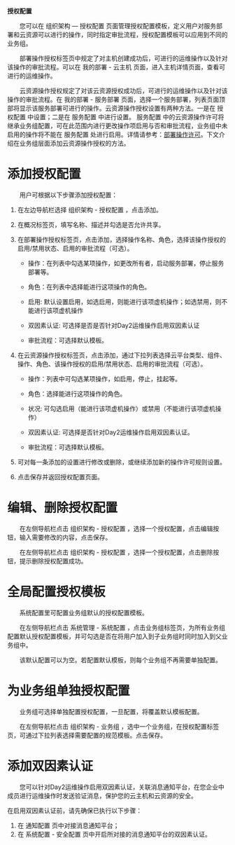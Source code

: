 
**授权配置**

　　您可以在 组织架构 — 授权配置 页面管理授权配置模板，定义用户对服务部署和云资源可以进行的操作，同时指定审批流程，授权配置模板可以应用到不同的业务组。

　　部署操作授权标签页中规定了对主机创建成功后，可进行的运维操作以及针对该操作的审批流程。可以在 我的部署 - 云主机 页面，进入主机详情页面，查看可进行的运维操作。

　　云资源操作授权规定了对该云资源授权成功后，可进行的运维操作以及针对该操作的审批流程。在 我的部署 - 服务部署 页面，选择一个服务部署，列表页面顶部将显示该服务部署可进行的操作。云资源操作授权设置有两种方法。一是在 授权配置 中设置；二是在 服务配置 中进行设置。 服务配置 中的云资源操作许可将继承业务组配置，可在此范围内进行更改操作项启用与否和审批流程，业务组中未启用的操作将不能在 服务配置 处进行启用。详情请参考：[部署操作许可](https://cloudchef.github.io/doc/AdminDoc/05服务建模/服务配置.html#部署操作许可)。下文介绍在业务组层面添加云资源操作授权的方法。

# 添加授权配置

　　用户可根据以下步骤添加授权配置：

1.  在左边导航栏选择 组织架构 - 授权配置 ，点击添加。

2.  在概况标签页，填写名称、描述并勾选是否允许共享。

3.  在部署操作授权标签页，点击添加，选择操作名称、角色，选择该操作授权的启用/禁用状态、启用的审批流程（可选）。

    + 操作：在列表中勾选某项操作，如更改所有者，启动服务部署，停止服务部署等。

    + 角色：在列表中选择能进行这项操作的角色。

    + 启用: 默认设置启用，如选启用，则能进行该项虚机操作；如选禁用，则不能进行该项虚机操作

    + 双因素认证: 可选择是否是否针对Day2运维操作启用双因素认证

    + 审批流程：可选择默认模板。

4.  在云资源操作授权标签页，点击添加，通过下拉列表选择云平台类型、组件、操作、角色、该操作授权的启用/禁用状态、启用的审批流程（可选）。

    + 操作：列表中可勾选某项操作，如启用，停止，挂起等。

    + 角色：选择能进行这项操作的角色。

    + 状况: 可勾选启用（能进行该项虚机操作）或禁用（不能进行该项虚机操作）

    + 双因素认证: 可选择是否针对Day2运维操作启用双因素认证。

    + 审批流程：可选择默认模板。

5.  可对每一条添加的设置进行修改或删除，或继续添加新的操作许可规则设置。

6.  点击保存并返回授权配置页面。






# 编辑、删除授权配置

　　在左侧导航栏点击 组织架构 - 授权配置 ，选择一个授权配置，点击编辑按钮，输入需要修改的内容，点击保存。

　　在左侧导航栏点击 组织架构 - 授权配置 ，选择一个授权配置，点击删除按钮，提示删除授权配置成功。

# 全局配置授权模板

　　系统配置里可配置业务组默认的授权配置模板。

　　在左侧导航栏点击 系统管理 - 系统配置 ，点击业务组标签页，为所有业务组配置默认授权配置模板，并可勾选是否在将用户加入到子业务组时同时加入到父业务组中。

　　该默认配置可以为空。若配置默认模板，则每个业务组不再需要单独配置。


# 为业务组单独授权配置

　　业务组可选择单独配置授权配置，一旦配置，将覆盖默认模板配置。

　　在左侧导航栏点击 组织架构 - 业务组 ，选中一个业务组，在授权配置标签页，可通过下拉列表选择需要配置的规范模板。点击保存。

# 添加双因素认证

　　您可以针对Day2运维操作启用双因素认证，关联消息通知平台，在您企业中成员进行运维操作时发送验证消息，保护您的云主机和云资源的安全。

在启用双因素认证前，请先确保已执行以下步骤：
  1. 在 通知配置 页中对接消息通知平台；
  2. 在 系统配置 - 安全配置 页中开启所对接的消息通知平台的双因素认证。
